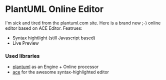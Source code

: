 # PlantUML Online Editor

I'm sick and tired from the plantuml.com site. 
Here is a brand new ;-) online editor based on ACE Editor.
Featrues:

 * Syntax hightlight (still Javascript based)
 * Live Preview
 
 
 
### Used libraries

 * [plantuml](https://github.com/plantuml/plantuml) as an Engine + Online processor
 * [ace](https://github.com/ajaxorg/ace/) for the awesome syntax-highlighted editor 

